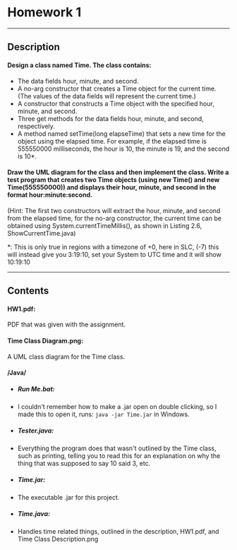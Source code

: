 # Homework 1
---
## Description
#### Design a class named Time. The class contains:
- The data fields hour, minute, and second.
- A no-arg constructor that creates a Time object for the current time. (The values of the data fields will represent the current time.)
- A constructor that constructs a Time object with the specified hour, minute, and second.
- Three get methods for the data fields hour, minute, and second, respectively.
- A method named setTime(long elapseTime) that sets a new time for the object using the elapsed time. For example, if the elapsed time is 555550000 milliseconds, the hour is 10, the minute is 19, and the second is 10*.


#### Draw the UML diagram for the class and then implement the class. Write a test program that creates two Time objects (using new Time() and new Time(555550000)) and displays their hour, minute, and second in the format hour:minute:second.

(Hint: The first two constructors will extract the hour, minute, and second from the elapsed time, for the no-arg constructor, the current time can be obtained using System.currentTimeMillis(), as shown in Listing 2.6, ShowCurrentTime.java)

*: This is only true in regions with a timezone of +0, here in SLC, (-7) this will instead give you 3:19:10, set your System to UTC time and it will show 10:19:10

---

## Contents
#### HW1.pdf:
PDF that was given with the assignment.
#### Time Class Diagram.png:
A UML class diagram for the Time class.
#### /Java/
- ##### Run Me.bat:
 - I couldn't remember how to make a .jar open on double clicking, so I made this to open it, runs:
 ` java -jar Time.jar ` in Windows.
- ##### Tester.java:
 - Everything the program does that wasn't outlined by the Time class, such as printing, telling you to read this for an explanation on why the thing that was supposed to say 10 said 3, etc.
- ##### Time.jar:
 - The executable .jar for this project.
- ##### Time.java:
 - Handles time related things, outlined in the description, HW1.pdf, and Time Class Description.png
